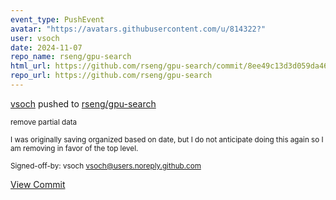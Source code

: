 ```yaml
---
event_type: PushEvent
avatar: "https://avatars.githubusercontent.com/u/814322?"
user: vsoch
date: 2024-11-07
repo_name: rseng/gpu-search
html_url: https://github.com/rseng/gpu-search/commit/8ee49c13d3d059da46273ab211b3c2bfdf23b3f0
repo_url: https://github.com/rseng/gpu-search
---
```


<a href='https://github.com/vsoch' target='_blank'>vsoch</a> pushed to <a href='https://github.com/rseng/gpu-search' target='_blank'>rseng/gpu-search</a>

<small>remove partial data

I was originally saving organized based on date,
but I do not anticipate doing this again so I am
removing in favor of the top level.

Signed-off-by: vsoch <vsoch@users.noreply.github.com></small>

<a href='https://github.com/rseng/gpu-search/commit/8ee49c13d3d059da46273ab211b3c2bfdf23b3f0' target='_blank'>View Commit</a>